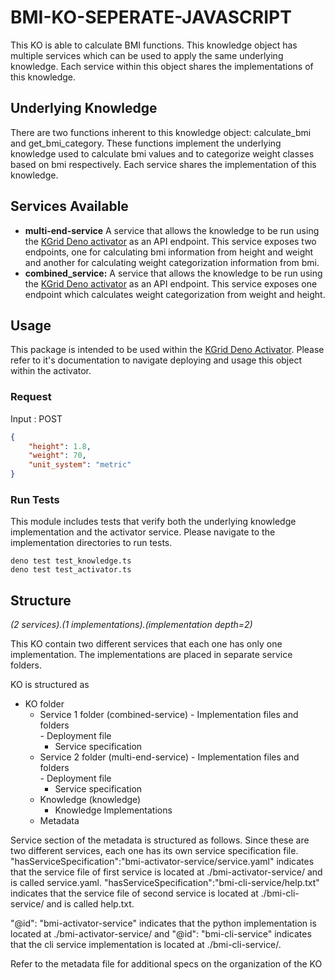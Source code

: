 # BMI-KO-SEPERATE-JAVASCRIPT

This KO is able to calculate BMI functions. This knowledge object has multiple services which can be used to apply the same underlying knowledge. Each service within this object shares the implementations of this knowledge.

## Underlying Knowledge
There are two functions inherent to this knowledge object: calculate_bmi and get_bmi_category. These functions implement the underlying knowledge used to calculate bmi values and to categorize weight classes based on bmi respectively. Each service shares the implementation of this knowledge.

## Services Available
- **multi-end-service** A service that allows the knowledge to be run using the [KGrid Deno activator](https://github.com/kgrid/javascript-activator) as an API endpoint. This service exposes two endpoints, one for calculating bmi information from height and weight and another for calculating weight categorization information from bmi.
- **combined_service:**  A service that allows the knowledge to be run using the [KGrid Deno activator](https://github.com/kgrid/javascript-activator) as an API endpoint. This service exposes one endpoint which calculates weight categorization from weight and height.

## Usage
This package is intended to be used within the [KGrid Deno Activator](https://github.com/kgrid/javascript-activator). Please refer to it's documentation to navigate deploying and usage this object within the activator.

### Request
Input : POST
```json
{
    "height": 1.8,
    "weight": 70,
    "unit_system": "metric"
}
```
### Run Tests
This module includes tests that verify both the underlying knowledge implementation and the activator service. Please navigate to the implementation directories to run tests.
```
deno test test_knowledge.ts
deno test test_activator.ts
```

## Structure
*(2 services).(1 implementations).(implementation depth=2)*

This KO contain two different services that each one has only one implementation. The implementations are placed in separate service folders. 

KO is structured as

- KO folder
  - Service 1 folder (combined-service)
        - Implementation files and folders            
        - Deployment file     
      - Service specification
  - Service 2 folder (multi-end-service)
        - Implementation files and folders            
        - Deployment file
      - Service specification
  - Knowledge (knowledge)
      - Knowledge Implementations
  - Metadata

Service section of the metadata is structured as follows. Since these are two different services, each one has its own service specification file. "hasServiceSpecification":"bmi-activator-service/service.yaml" indicates that the service file of first service is located at ./bmi-activator-service/ and is called service.yaml. "hasServiceSpecification":"bmi-cli-service/help.txt" indicates that the service file of second service is located at ./bmi-cli-service/ and is called help.txt.

"@id": "bmi-activator-service" indicates that the python implementation is located at ./bmi-activator-service/ and "@id": "bmi-cli-service" indicates that the cli service implementation is located at ./bmi-cli-service/.

Refer to the metadata file for additional specs on the organization of the KO 